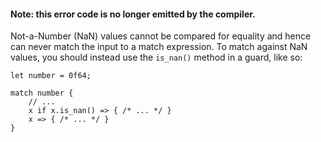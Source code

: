 #### Note: this error code is no longer emitted by the compiler.

Not-a-Number (NaN) values cannot be compared for equality and hence can never
match the input to a match expression. To match against NaN values, you should
instead use the `is_nan()` method in a guard, like so:

```
let number = 0f64;

match number {
    // ...
    x if x.is_nan() => { /* ... */ }
    x => { /* ... */ }
}
```
